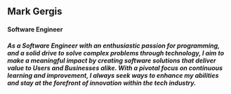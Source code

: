 ## Mark Gergis

#### Software Engineer

##### As a Software Engineer with an enthusiastic passion for programming, and a solid drive to solve complex problems through technology, I aim to make a meaningful impact by creating software solutions that deliver value to Users and Businesses alike. With a pivotal focus on continuous learning and improvement, I always seek ways to enhance my abilities and stay at the forefront of innovation within the tech industry.
